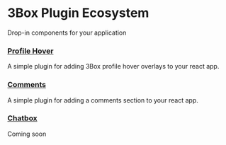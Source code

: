 # 3Box Plugin Ecosystem
Drop-in components for your application

### [Profile Hover](https://github.com/3box/profile-hover)
A simple plugin for adding 3Box profile hover overlays to your react app.

### [Comments](https://github.com/3box/3box-comments-react)
A simple plugin for adding a comments section to your react app.

### [Chatbox](https://github.com/3box/3box-chatbox)
Coming soon
